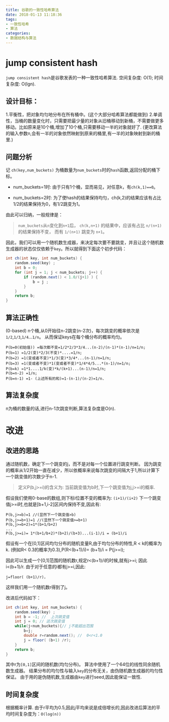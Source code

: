 ```yaml
---
title: 谷歌的一致性哈希算法
date: 2018-01-13 11:18:36
tags: 
- 一致性哈希 
- 算法
categories:
- 数据结构与算法
---
```



# jump consistent hash
`jump consistent hash`是谷歌发表的一种一致性哈希算法.
空间复杂度: O(1);
时间复杂度: O(lgn).


## 设计目标：
1.平衡性，把对象均匀地分布在所有桶中。(这个大部分哈希算法都能做到)
2.单调性，当桶的数量变化时，只需要把最少量的对象从旧桶移动到新桶，不需要做更多移动。比如原来是10个桶,增加了10个桶,只需要移动一半的对象就好了.
(更改算法的输入参数n,会有一半的对象依然映射到原来的桶里,有一半的对象映射到新的桶里.)

## 问题分析
记 `ch(key,num_buckets)` 为桶数量为`num_buckets`时的`hash`函数,返回分配的桶下标。

- num_buckets=1时:
由于只有1个桶，显而易见，对任意k，有`ch(k,1)==0`。

- num_buckets=2时:
为了使hash的结果保持均匀，ch(k,2)的结果应该有占比1/2的结果保持为0，有1/2跳变为1。

由此可以归纳，一般规律是：
> `num_buckets`从`n`变化到`n+1`后，
`ch(k,n+1)` 的结果中，应该有占比 `n/(n+1)` 的结果保持不变，
而有 `1/(n+1)` 跳变为 `n+1`。

因此，我们可以用一个随机数生成器，来决定每次要不要跳变，并且让这个随机数生成器的状态仅仅依赖于`key`。所以就得到下面这个初步代码：
```java
int ch(int key, int num_buckets) {
    random.seed(key) ;
    int b = 0; 
    for (int j = 1; j < num_buckets; j++) {
        if (random.next() < 1.0/(j+1) ) {
            b = j ;
        }
    }
    return b;
}
```

## 算法正确性
(0-based)
n个桶,从0开始往n-2跳变(n-2次)，每次跳变的概率依次是`1/2`,`1/3`,`1/4`...`1/n`。
从而保证keys在每个桶分布的概率均匀。
```
P(b=0(初始值)) =每次都不变=1/2*2/3*3/4...(n-2)/(n-1)*(n-1)/n=1/n;
P(b=1) =1/2(变)*2/3(不变)*....=1/n;
P(b=2) =1(变或者不变)*1/3(变)*3/4*...(n-1)/n=1/n;
P(b=3) =1(变或者不变)*1(变或者不变)*1/4*4/5...*(n-1)/n=1/n;
P(b=k) =1*1....1/k(变)*k/(k+1)...(n-1)/n=1/n;
P(b=n-2) =1/n;
P(b=n-1) =1- (上述所有的和)=1-(n-1)/(n-2)=1/n.
```

## 算法复杂度
n为桶的数量的话,进行n-1次跳变判断,算法复杂度是O(n).

# 改进
## 改进的思路
通过随机数，确定下一个跳变的j，而不是对每一个位置进行跳变判断。
因为跳变的概率从1/2开始一直在减少，所以依概率来说每次跳变的间隔大于1,所以计算下一个跳变值的次数少于n-1.

> 定义P(b,j>=i)的含义为: 当前跳变值为b时,下一个跳变值为j,j>=i的概率. 

假设我们使用0-base的数组,则下标i位置不变的概率为: `(i+1)/(i+2)`
下一个跳变值j>=i时,也就是[b+1,i-2]区间内保持不变,因此有:
```
P(b,j>=b)=1 //(显然下一个跳变值>b)
P(b,j>=b+1)=1 //(显然下一个跳变值>=b+1)
P(b,j>=b+2)=1*(b+1/b+2)
...
P(b,j>=i)= 1*(b+1/b+2)*(b+2)/(b+3)...(i-1)/i = (b+1)/i
```

假设有一个在[0,1]区间均匀分布的随机变量R,由于均匀分布的特性,R < k的概率为 k.
(例如R< 0.3的概率为0.3),P(R<(b+1)/i)= (b+1)/i = P(j>=i);

因此可以生成一个[0,1]范围的随机数r,规定r<(b+1)/i的时候,就有j>=i;
因此 i<(b+1)/r. 由于对于任意的i都有j>=i,因此:
```
j=floor( (b+1)/r)，
```
这样我们用一个随机数r得到了j。

改进后代码如下：
```java
int ch(int key, int num_buckets) {
    random.seed(key) ;
    int b = -1; //  上次跳变值
    int j = 0; // 这次跳变值
    while(j<num_buckets){// j不能超出范围
        b=j; 
        double r=random.next(); //  0<r<1.0
        j = floor( (b+1) /r);
    }
    return b;
}
```
其中r为`[0,1]`区间的随机数(均匀分布)。
算法中使用了一个64位的线性同余随机数生成器。
结果分布的均匀性与输入`key`的分布无关，由伪随机数生成器的均匀性保证。
由于用的是伪随机数,生成器由`key`进行seed,因此能保证一致性.

## 时间复杂度
根据概率计算. 
由于r平均为0.5,因此j平均来说是成倍增长的,因此改进后算法的平均时间复杂度为：`O(log(n))`